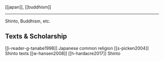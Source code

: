 [[japan]], [[buddhism]]

---

Shinto, Buddhism, etc.

## Texts & Scholarship
[[i-reader-g-tanabe1998]] Japanese common religion
[[s-picken2004]] Shinto texts
[[w-hansen2008]]
[[h-hardacre2017]] Shinto